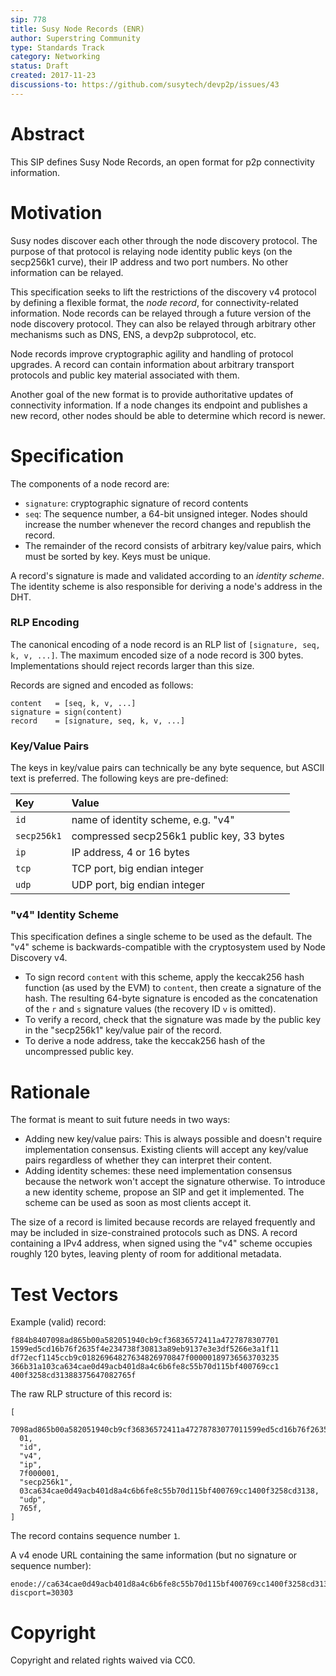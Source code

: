 ```yaml
---
sip: 778
title: Susy Node Records (ENR)
author: Superstring Community
type: Standards Track
category: Networking
status: Draft
created: 2017-11-23
discussions-to: https://github.com/susytech/devp2p/issues/43
---
```


# Abstract

This SIP defines Susy Node Records, an open format for p2p connectivity information.

# Motivation

Susy nodes discover each other through the node discovery protocol. The purpose of
that protocol is relaying node identity public keys (on the secp256k1 curve), their IP
address and two port numbers. No other information can be relayed.

This specification seeks to lift the restrictions of the discovery v4 protocol by defining
a flexible format, the *node record*, for connectivity-related information. Node records
can be relayed through a future version of the node discovery protocol. They can also be
relayed through arbitrary other mechanisms such as DNS, ENS, a devp2p subprotocol, etc.

Node records improve cryptographic agility and handling of protocol upgrades. A record can
contain information about arbitrary transport protocols and public key material associated
with them.

Another goal of the new format is to provide authoritative updates of connectivity
information. If a node changes its endpoint and publishes a new record, other nodes should
be able to determine which record is newer.

# Specification

The components of a node record are:

- `signature`: cryptographic signature of record contents
- `seq`: The sequence number, a 64-bit unsigned integer. Nodes should increase the number
   whenever the record changes and republish the record.
-  The remainder of the record consists of arbitrary key/value pairs, which must be sorted
   by key. Keys must be unique.

A record's signature is made and validated according to an *identity scheme*. The identity
scheme is also responsible for deriving a node's address in the DHT.

### RLP Encoding

The canonical encoding of a node record is an RLP list of `[signature, seq, k, v, ...]`.
The maximum encoded size of a node record is 300 bytes. Implementations should reject
records larger than this size.

Records are signed and encoded as follows:

    content   = [seq, k, v, ...]
    signature = sign(content)
    record    = [signature, seq, k, v, ...]

### Key/Value Pairs

The keys in key/value pairs can technically be any byte sequence, but ASCII text is
preferred. The following keys are pre-defined:

| Key         | Value                                     |
|:------------|:------------------------------------------|
| `id`        | name of identity scheme, e.g. "v4"        |
| `secp256k1` | compressed secp256k1 public key, 33 bytes |
| `ip`        | IP address, 4 or 16 bytes                 |
| `tcp`       | TCP port, big endian integer              |
| `udp`       | UDP port, big endian integer              |

### "v4" Identity Scheme

This specification defines a single scheme to be used as the default. The "v4" scheme is
backwards-compatible with the cryptosystem used by Node Discovery v4.

- To sign record `content` with this scheme, apply the keccak256 hash function (as used by
  the EVM) to `content`, then create a signature of the hash. The resulting 64-byte
  signature is encoded as the concatenation of the `r` and `s` signature values (the
  recovery ID `v` is omitted).
- To verify a record, check that the signature was made by the public key in the
  "secp256k1" key/value pair of the record.
- To derive a node address, take the keccak256 hash of the uncompressed public key.

# Rationale

The format is meant to suit future needs in two ways:

- Adding new key/value pairs: This is always possible and doesn't require implementation
  consensus. Existing clients will accept any key/value pairs regardless of whether they
  can interpret their content.
- Adding identity schemes: these need implementation consensus because the network won't
  accept the signature otherwise. To introduce a new identity scheme, propose an SIP and
  get it implemented. The scheme can be used as soon as most clients accept it.

The size of a record is limited because records are relayed frequently and may be included
in size-constrained protocols such as DNS. A record containing a IPv4 address, when signed
using the "v4" scheme occupies roughly 120 bytes, leaving plenty of room for additional
metadata.

# Test Vectors

Example (valid) record:

```text
f884b8407098ad865b00a582051940cb9cf36836572411a4727878307701
1599ed5cd16b76f2635f4e234738f30813a89eb9137e3e3df5266e3a1f11
df72ecf1145ccb9c01826964827634826970847f00000189736563703235
366b31a103ca634cae0d49acb401d8a4c6b6fe8c55b70d115bf400769cc1
400f3258cd31388375647082765f
```

The raw RLP structure of this record is:

```text
[
  7098ad865b00a582051940cb9cf36836572411a47278783077011599ed5cd16b76f2635f4e234738f30813a89eb9137e3e3df5266e3a1f11df72ecf1145ccb9c,
  01,
  "id",
  "v4",
  "ip",
  7f000001,
  "secp256k1",
  03ca634cae0d49acb401d8a4c6b6fe8c55b70d115bf400769cc1400f3258cd3138,
  "udp",
  765f,
]
```

The record contains sequence number `1`.

A v4 enode URL containing the same information (but no signature or sequence number):

```text
enode://ca634cae0d49acb401d8a4c6b6fe8c55b70d115bf400769cc1400f3258cd31387574077f301b421bc84df7266c44e9e6d569fc56be00812904767bf5ccd1fc7f@127.0.0.1:0?discport=30303
```

# Copyright

Copyright and related rights waived via CC0.
